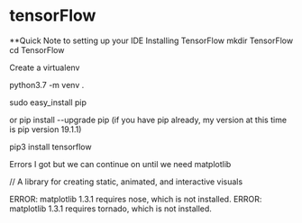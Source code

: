 # tensorFlow

**Quick Note to setting up your IDE
Installing TensorFlow
mkdir TensorFlow
cd TensorFlow

Create a virtualenv

python3.7 -m venv .

sudo easy_install pip 

or pip install --upgrade pip (if you have pip already, my version at this time is pip version 19.1.1)

pip3 install tensorflow

Errors I got but we can continue on until we need matplotlib

// A library for creating static, animated, and interactive visuals

ERROR: matplotlib 1.3.1 requires nose, which is not installed.
ERROR: matplotlib 1.3.1 requires tornado, which is not installed.
